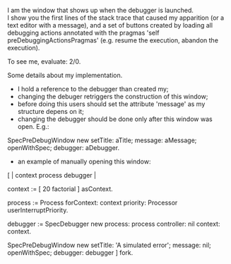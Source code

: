 I am the window that shows up when the debugger is launched.  
I show you the first lines of the stack trace that caused my apparition (or a text editor with a message), and a set of buttons created by loading all debugging actions annotated with the pragmas 'self preDebuggingActionsPragmas' (e.g. resume the execution, abandon the execution).

To see me, evaluate:
2/0.

Some details about my implementation.

- I hold a reference to the debugger than created my;
- changing the debuger retriggers the construction of this window;
- before doing this users should set the attribute 'message' as my structure depens on it;
- changing the debugger should be done only after this window was open. E.g.:

SpecPreDebugWindow new 
		setTitle: aTitle;
		message: aMessage;
		openWithSpec;
		debugger: aDebugger.
		
- an example of manually opening this window:

[ | context process  debugger |

context := [ 20 factorial ] asContext.

process := Process 
	forContext: context
	priority: Processor userInterruptPriority.

debugger := SpecDebugger new
	process: process 
	controller:  nil
	context: context.
	
SpecPreDebugWindow new 
		setTitle: 'A simulated error';
		message: nil;
		openWithSpec;
		debugger: debugger
 ] fork.